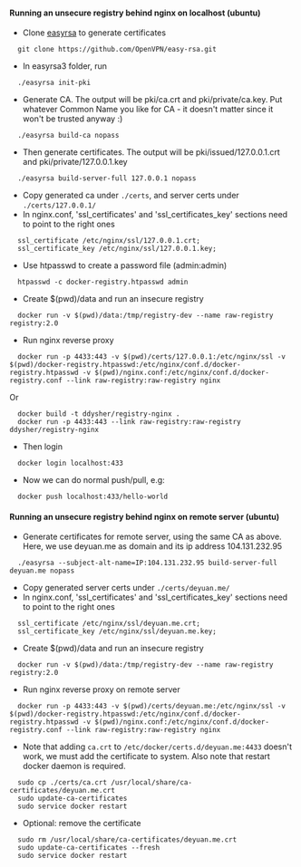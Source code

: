 #### Running an unsecure registry behind nginx on localhost (ubuntu)
* Clone [easyrsa](https://github.com/OpenVPN/easy-rsa) to generate certificates
```
  git clone https://github.com/OpenVPN/easy-rsa.git
```
* In easyrsa3 folder, run
```
  ./easyrsa init-pki
```
* Generate CA. The output will be pki/ca.crt and pki/private/ca.key. Put whatever Common Name you like for CA - it doesn't matter since it won't be trusted anyway :)
```
  ./easyrsa build-ca nopass
```
* Then generate certificates. The output will be pki/issued/127.0.0.1.crt and pki/private/127.0.0.1.key
```
  ./easyrsa build-server-full 127.0.0.1 nopass
```
* Copy generated ca under `./certs`, and server certs under `./certs/127.0.0.1/`
* In nginx.conf, 'ssl_certificates' and 'ssl_certificates_key' sections need to point to the right ones
```
  ssl_certificate /etc/nginx/ssl/127.0.0.1.crt;
  ssl_certificate_key /etc/nginx/ssl/127.0.0.1.key;
```
* Use htpasswd to create a password file (admin:admin)
```
  htpasswd -c docker-registry.htpasswd admin
```
* Create $(pwd)/data and run an insecure registry
```
  docker run -v $(pwd)/data:/tmp/registry-dev --name raw-registry registry:2.0
```
* Run nginx reverse proxy
```
  docker run -p 4433:443 -v $(pwd)/certs/127.0.0.1:/etc/nginx/ssl -v $(pwd)/docker-registry.htpasswd:/etc/nginx/conf.d/docker-registry.htpasswd -v $(pwd)/nginx.conf:/etc/nginx/conf.d/docker-registry.conf --link raw-registry:raw-registry nginx
```
Or
```
  docker build -t ddysher/registry-nginx .
  docker run -p 4433:443 --link raw-registry:raw-registry ddysher/registry-nginx
```
* Then login
```
  docker login localhost:433
```
* Now we can do normal push/pull, e.g:
```
  docker push localhost:433/hello-world
```

#### Running an unsecure registry behind nginx on remote server (ubuntu)
* Generate certificates for remote server, using the same CA as above. Here, we use deyuan.me as domain and its ip address 104.131.232.95
```
  ./easyrsa --subject-alt-name=IP:104.131.232.95 build-server-full deyuan.me nopass
```
* Copy generated server certs under `./certs/deyuan.me/`
* In nginx.conf, 'ssl_certificates' and 'ssl_certificates_key' sections need to point to the right ones
```
  ssl_certificate /etc/nginx/ssl/deyuan.me.crt;
  ssl_certificate_key /etc/nginx/ssl/deyuan.me.key;
```
* Create $(pwd)/data and run an insecure registry
```
  docker run -v $(pwd)/data:/tmp/registry-dev --name raw-registry registry:2.0
```
* Run nginx reverse proxy on remote server
```
  docker run -p 4433:443 -v $(pwd)/certs/deyuan.me:/etc/nginx/ssl -v $(pwd)/docker-registry.htpasswd:/etc/nginx/conf.d/docker-registry.htpasswd -v $(pwd)/nginx.conf:/etc/nginx/conf.d/docker-registry.conf --link raw-registry:raw-registry nginx
```
* Note that adding `ca.crt` to `/etc/docker/certs.d/deyuan.me:4433` doesn't work, we must add the certificate to system. Also note that restart docker daemon is required.
```
  sudo cp ./certs/ca.crt /usr/local/share/ca-certificates/deyuan.me.crt
  sudo update-ca-certificates
  sudo service docker restart
```
* Optional: remove the certificate
```
  sudo rm /usr/local/share/ca-certificates/deyuan.me.crt
  sudo update-ca-certificates --fresh
  sudo service docker restart
```
